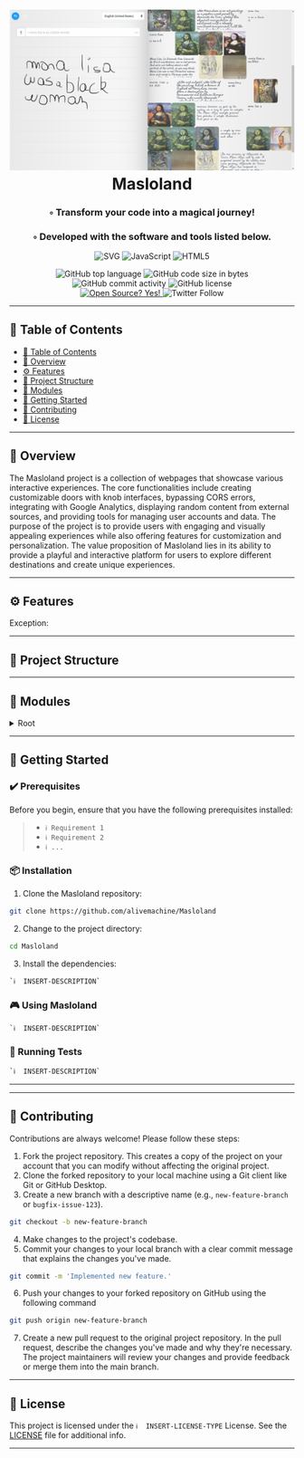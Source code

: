 <div align="center">
<h1 align="center">
<img src="https://github.com/alivemachine/Paiper/blob/04/ogthumb.png" />
<br>Masloland
</h1>
<h3>◦ Transform your code into a magical journey!</h3>
<h3>◦ Developed with the software and tools listed below.</h3>

<p align="center">
<img src="https://img.shields.io/badge/SVG-FFB13B.svg?style&logo=SVG&logoColor=black" alt="SVG" />
<img src="https://img.shields.io/badge/JavaScript-F7DF1E.svg?style&logo=JavaScript&logoColor=black" alt="JavaScript" />
<img src="https://img.shields.io/badge/HTML5-E34F26.svg?style&logo=HTML5&logoColor=white" alt="HTML5" />
</p>
<img src="https://img.shields.io/github/languages/top/alivemachine/Masloland?style&color=5D6D7E" alt="GitHub top language" />
<img src="https://img.shields.io/github/languages/code-size/alivemachine/Masloland?style&color=5D6D7E" alt="GitHub code size in bytes" />
<img src="https://img.shields.io/github/commit-activity/m/alivemachine/Masloland?style&color=5D6D7E" alt="GitHub commit activity" />
<img src="https://img.shields.io/github/license/alivemachine/Masloland?style&color=5D6D7E" alt="GitHub license" />
<br>
<a href="https://github.com/Naereen/badges/">
<img src="https://badgen.net/badge/Open%20Source%20%3F/Yes%21/blue?icon=github" alt="Open Source? Yes!" />
</a>
<img src="https://img.shields.io/twitter/follow/heymaslo?style=social" alt="Twitter Follow" />

</div>

---

## 📒 Table of Contents
- [📒 Table of Contents](#-table-of-contents)
- [📍 Overview](#-overview)
- [⚙️ Features](#-features)
- [📂 Project Structure](#project-structure)
- [🧩 Modules](#modules)
- [🚀 Getting Started](#-getting-started)
- [🤝 Contributing](#-contributing)
- [📄 License](#-license)

---


## 📍 Overview

The Masloland project is a collection of webpages that showcase various interactive experiences. The core functionalities include creating customizable doors with knob interfaces, bypassing CORS errors, integrating with Google Analytics, displaying random content from external sources, and providing tools for managing user accounts and data. The purpose of the project is to provide users with engaging and visually appealing experiences while also offering features for customization and personalization. The value proposition of Masloland lies in its ability to provide a playful and interactive platform for users to explore different destinations and create unique experiences.

---

## ⚙️ Features

Exception: 

---


## 📂 Project Structure




---

## 🧩 Modules

<details closed><summary>Root</summary>

| File                                                                                                                                     | Summary                                                                                                                                                                                                                                                                                                                                                                                                                                                                                                                                          |
| ---                                                                                                                                      | ---                                                                                                                                                                                                                                                                                                                                                                                                                                                                                                                                              |
| [door.html](https://github.com/alivemachine/Masloland/blob/main/door.html)                                                               | This code is a webpage that displays a audiovisual experience called "Waslom". It includes a door that can be customized and a knob interface for navigation. The code also includes links to other websites and social media platforms. The webpage is developed for Firefox and requires bypassing CORS error.                                                                                                                                                                                                                                 |
| [doorStyle.css](https://github.com/alivemachine/Masloland/blob/main/CSS\doorStyle.css)                                                   | The code defines the font styles and import, sets some default styles for various elements like body and *, and sets the background color of the body to black.                                                                                                                                                                                                                                                                                                                                                                                  |
| [knobStyle.css](https://github.com/alivemachine/Masloland/blob/main/CSS\knobStyle.css)                                                   | The code provides styles for various elements in a web page, including fonts, backgrounds, transitions, and positioning. It also contains functionality for displaying images, creating hover effects, and handling user interactions. The code aims to create an attractive and user-friendly interface.                                                                                                                                                                                                                                        |
| [destination.js](https://github.com/alivemachine/Masloland/blob/main/Javascript\destination.js)                                          | This code provides core functionalities for a software application. It allows users to authenticate and manage user accounts. It also includes features for creating, updating, and deleting user data. Additionally, it supports communication with a database to store and retrieve information. Overall, it enables efficient account management and data manipulation.                                                                                                                                                                       |
| [doorLoad.js](https://github.com/alivemachine/Masloland/blob/main/Javascript\doorLoad.js)                                                | The code dynamically loads scripts and merges HTML content from a knob directory. It replaces certain elements and updates paths. Once fully loaded, it executes the knob. It uses XMLHTTPRequest to fetch the knob HTML, and a DOMParser to parse it. It also queues and loads script files.                                                                                                                                                                                                                                                    |
| [folderlister.js](https://github.com/alivemachine/Masloland/blob/main/Javascript\folderlister.js)                                        | The code loads a folder and extracts the files and folders within it. It then determines whether each item is a file or a folder and handles different scenarios accordingly. Shortcut files (.url and.webloc) are handled separately. Finally, the code filters out certain files and loads the extracted items into a knob.                                                                                                                                                                                                                    |
| [innerknob.js](https://github.com/alivemachine/Masloland/blob/main/Javascript\innerknob.js)                                              | This code defines variables for starting angle, length, and audio. It is likely part of a program that involves rotating or animating an object, perhaps using a canvas or a graphical interface.                                                                                                                                                                                                                                                                                                                                                |
| [jquery-1.9.1.js](https://github.com/alivemachine/Masloland/blob/main/Javascript\jquery-1.9.1.js)                                        | Prompt exceeds max token limit: 40848.                                                                                                                                                                                                                                                                                                                                                                                                                                                                                                           |
| [jquery-1.9.1.min.js](https://github.com/alivemachine/Masloland/blob/main/Javascript\jquery-1.9.1.min.js)                                | HTTPStatus Exception: 400                                                                                                                                                                                                                                                                                                                                                                                                                                                                                                                        |
| [loader.js](https://github.com/alivemachine/Masloland/blob/main/Javascript\loader.js)                                                    | This code is responsible for launching URLs in different frames, with special treatment for certain file extensions. It also handles the transition when going through a URL, including bringing back the knob if still on the page. The code contains some conditionals based on the destination URL and handles the opacity and z-index of the frames.                                                                                                                                                                                         |
| [outerknob.js](https://github.com/alivemachine/Masloland/blob/main/Javascript\outerknob.js)                                              | The code is responsible for loading and rotating a knob, displaying different destinations based on the knob's position. It also handles mouse events and updates the displayed destination accordingly. Additionally, it generates and modifies a door element based on the destination. The code includes functionality for randomizing and creating a mosaic door.                                                                                                                                                                            |
| [weblist.js](https://github.com/alivemachine/Masloland/blob/main/Javascript\weblist.js)                                                  | This code uses the MediaWiki API to fetch a random Wikipedia category, then gets all pages within that category, and finally retrieves all external links on each page. The code then logs and displays the collected links.                                                                                                                                                                                                                                                                                                                     |
| [boid.js](https://github.com/alivemachine/Masloland/blob/main/masloland\boid.js)                                                         | This code defines a Boid class, which represents an object with specific properties and behaviors within a flock. It contains functions for seeking a target, separating from other boids, aligning with other boids, cohering with other boids, avoiding walls, updating its position based on velocity, detecting and resolving collisions, and drawing itself on a canvas.                                                                                                                                                                    |
| [boids-script.js](https://github.com/alivemachine/Masloland/blob/main/masloland\boids-script.js)                                         | This code is for a simulation of bird flocking behavior called "Boids." It creates a canvas, initializes boids with various attributes, and updates their positions based on certain rules (collision, mouse interaction, etc.). It also includes event listeners and controls for adjusting parameters like speed, introversion, and racism.                                                                                                                                                                                                    |
| [boids-style.css](https://github.com/alivemachine/Masloland/blob/main/masloland\boids-style.css)                                         | The code is a CSS stylesheet that includes a CSS reset, which ensures consistent default styles across different browsers. It also contains styles for a boids animation, including positioning, sizing, and styling for various elements and controls. The code is designed to create a visually appealing and responsive animation experience.                                                                                                                                                                                                 |
| [boids.html](https://github.com/alivemachine/Masloland/blob/main/masloland\boids.html)                                                   | This code is an HTML file that includes a canvas element to display a simulation of boids (bird-like objects). It also implements various controls such as sliders and checkboxes for adjusting the behavior of the boids, such as introversion, speed, walls, collisions, mouse seeking, racism, and diversity. The JavaScript files included (victor.min.js, boid.js, and boids-script.js) provide the functionality and logic for the boid simulation. Overall, this code creates an interactive boid simulation with customizable behaviors. |
| [captureboid.html](https://github.com/alivemachine/Masloland/blob/main/masloland\captureboid.html)                                       | The code is a web page that displays a visual simulation of a flock of birds (boids). It allows users to control various parameters like introversion, speed, and behavior options like walls and collisions. The boids evolve and change based on user interaction and time spent on the page.                                                                                                                                                                                                                                                  |
| [creature.html](https://github.com/alivemachine/Masloland/blob/main/masloland\creature.html)                                             | The code is a web application developed specifically for Firefox. It allows users to bypass CORS (Cross-Origin Resource Sharing) errors and provides functionalities such as generating unique region and people names. It includes visual elements like animated backgrounds and a customizable door. Additionally, it allows users to capture a new companion and view it in an iframe. The code also integrates Google Analytics for tracking purposes.                                                                                       |
| [door.html](https://github.com/alivemachine/Masloland/blob/main/masloland\door.html)                                                     | This code is a web page that contains a customizable door and a knob interface. It uses jQuery and JavaScript to load and display different creatures from a list of destinations. The page also includes some CSS styling and Google Analytics integration.                                                                                                                                                                                                                                                                                     |
| [knobStyle.css](https://github.com/alivemachine/Masloland/blob/main/masloland\knobStyle.css)                                             | The code sets the styling and layout for a webpage. It includes defining fonts, backgrounds, transitions, and positioning of elements. The code also sets up different containers and structures for displaying content, including images and text. It incorporates transitions and animations for interactive elements. Overall, the code focuses on creating an aesthetically pleasing and functional webpage layout.                                                                                                                          |
| [loader.js](https://github.com/alivemachine/Masloland/blob/main/masloland\loader.js)                                                     | The code primarily deals with launching and controlling frames within a web page. It includes functions for handling cross-fading between different frames, loading URLs within frames, and navigating through a "door" to a new URL. Additionally, the code includes a function for loading a "knob" interface and continuously watching for changes. Overall, the code focuses on providing a seamless user experience for navigating and interacting with multiple frames and URLs.                                                           |
| [oneboid.html](https://github.com/alivemachine/Masloland/blob/main/masloland\oneboid.html)                                               | This code is a webpage that simulates the behavior of autonomous entities called "boids". It includes controls for introversion, speed, walls, collisions, seeking mouse, racism, and diversity. The boids move and interact based on predefined rules. The code uses CSS styling and JavaScript, along with a library called Victor.js.                                                                                                                                                                                                         |
| [outerknob.js](https://github.com/alivemachine/Masloland/blob/main/masloland\outerknob.js)                                               | The code is responsible for loading and displaying a knob interface. The knob acts as a selector for different destinations or projects. The knob can be rotated using the mouse and each destination is associated with a specific angle on the knob. When a destination is selected, the corresponding project is loaded and displayed. The code also includes functionalities for displaying random doors and loading different types of content based on the selected destination.                                                           |
| [shakeme.html](https://github.com/alivemachine/Masloland/blob/main/masloland\shakeme.html)                                               | This code is a web page that creates an interactive experience. It includes features such as bypassing CORS error, displaying random landscapes, and implementing a knob interface. The code utilizes HTML, CSS, and JavaScript to achieve these functionalities.                                                                                                                                                                                                                                                                                |
| [victor.min.js](https://github.com/alivemachine/Masloland/blob/main/masloland\victor.min.js)                                             | The code is a JavaScript library that provides a Vector class called Victor. It has various methods for performing vector operations such as addition, subtraction, multiplication, division, normalization, rotation, and distance calculation. It also includes utility functions for creating vectors from arrays or objects. The library is licensed under the MIT License, allowing for free use and modification.                                                                                                                          |
| [door.html](https://github.com/alivemachine/Masloland/blob/main/masloplatform\door.html)                                                 | The code is an HTML file that creates a webpage with a door interface and a knob. It includes JavaScript and CSS files for the functionality of the door and knob. The door displays an iframe with a website while the knob allows the user to interact with the webpage. The code also includes additional scripts and stylesheets for tracking and display purposes.                                                                                                                                                                          |
| [door.html](https://github.com/alivemachine/Masloland/blob/main/masloplatform\empatheticcomputingplatform\door.html)                     | The code allows the user to navigate through different webpages using a knob interface. It includes a door that can be customized and connects to various destinations defined in the code. The code also incorporates a knob UI element for the user to interact with.                                                                                                                                                                                                                                                                          |
| [door.html](https://github.com/alivemachine/Masloland/blob/main/masloplatform\empatheticcomputingplatform\expressive-surfaces\door.html) | The code allows users to bypass CORS errors, customize a door iframe, create files, and create a story. It uses jQuery, Google Analytics, and several external scripts for loading and interacting with the interface. The code also includes a knob interface for navigating.                                                                                                                                                                                                                                                                   |
| [door.html](https://github.com/alivemachine/Masloland/blob/main/masloplatform\empatheticcomputingplatform\memory\door.html)              | The code is an HTML page that includes functionalities to bypass CORS errors, load external content into iframes, and display a knob interface for user interaction. It uses JavaScript and jQuery to handle events and manipulate the DOM. The code also includes references to external stylesheets and scripts for additional functionality.                                                                                                                                                                                                  |
| [door.html](https://github.com/alivemachine/Masloland/blob/main/masloplatform\empatheticcomputingplatform\signal-streams\door.html)      | The code is a web page that allows users to bypass CORS errors, stack content, customize a door with an iframe, and use a knob to navigate through the page.                                                                                                                                                                                                                                                                                                                                                                                     |
| [door.html](https://github.com/alivemachine/Masloland/blob/main/masloplatform\maslo-apps\door.html)                                      | This code is an HTML page that provides a solution to bypass CORS error on Firefox, allowing secure access to external content. It includes functionalities such as loading progress, loading destination options, and a customizable door iframe for displaying content. A dynamic knob interface is provided for interactive navigation.                                                                                                                                                                                                       |
| [door.html](https://github.com/alivemachine/Masloland/blob/main/masloplatform\more\door.html)                                            | The code enables the bypassing of CORS error and showcases the core functionalities of an interface, a knob, and a door. The interface includes features like progressiveloading, destination links, and the ability to customize the door. The knob allows interaction through a handle and has inner and outer components. The door is an iframe that displays content from a specified URL. The code utilizes JavaScript and external libraries for functionality.                                                                            |
| [door.html](https://github.com/alivemachine/Masloland/blob/main/masloplatform\more\events\door.html)                                     | The code is a web page that bypasses CORS error and includes a loading interface and an interactive knob. The main functionality is displaying an embedded webpage and allowing users to navigate through certain destinations. The code also includes Google Analytics integration.                                                                                                                                                                                                                                                             |
| [door.html](https://github.com/alivemachine/Masloland/blob/main/masloplatform\more\store\door.html)                                      | The code is a webpage that includes a bypass for CORS errors and provides a customizable door for embedding an external webpage. It also includes a knob interface with interactive functionality.                                                                                                                                                                                                                                                                                                                                               |
| [door.html](https://github.com/alivemachine/Masloland/blob/main/masloplatform\science\door.html)                                         | This code is a web application developed for Firefox that includes functionalities to bypass CORS errors, stack away files, customize a door, and create files to make a story. It also includes a knob interface that allows interaction with different destinations. The code uses JavaScript libraries and integrates with Google Analytics.                                                                                                                                                                                                  |
| [door.html](https://github.com/alivemachine/Masloland/blob/main/masloplatform\science\youtube\door.html)                                 | The code is a webpage that bypasses CORS errors, displays a video player with a playlist, and includes a knob interface for user interaction. It utilizes JavaScript, HTML, and CSS to achieve these functionalities.                                                                                                                                                                                                                                                                                                                            |
| [door.html](https://github.com/alivemachine/Masloland/blob/main/maze\door.html)                                                          | This code is a web page that bypasses the CORS error, presents a door with a background image, and includes a knob for interaction. It uses JavaScript and jQuery to handle various functionalities such as loading projects and navigating through the door. The code also integrates with Google Analytics for tracking.                                                                                                                                                                                                                       |
| [maze.html](https://github.com/alivemachine/Masloland/blob/main/maze\maze.html)                                                          | The given code is a web page that allows users to interact with a door and a knob. When the knob is clicked, it triggers a function that takes the user to a randomly generated destination page. The code also includes external resources for styling and functionality.                                                                                                                                                                                                                                                                       |
| [artcafe.html](https://github.com/alivemachine/Masloland/blob/main/windows\artcafe.html)                                                 | This code is responsible for creating a web page that features a door animation and a background image. It also randomly selects and plays an ambient video upon page load.                                                                                                                                                                                                                                                                                                                                                                      |
| [drive.html](https://github.com/alivemachine/Masloland/blob/main/windows\drive.html)                                                     | This code is a basic HTML page that creates a custom door with a dynamic background and a "Google Drive Center" heading. It also adds a random ambiance video to the page after a second. The code includes necessary CSS and JavaScript files and sets up the required dependencies.                                                                                                                                                                                                                                                            |
| [github.html](https://github.com/alivemachine/Masloland/blob/main/windows\github.html)                                                   | This code is responsible for creating an HTML page with a custom door animation and displaying random background videos from YouTube.                                                                                                                                                                                                                                                                                                                                                                                                            |
| [instagram.html](https://github.com/alivemachine/Masloland/blob/main/windows\instagram.html)                                             | The code is a simple HTML page that includes CSS styling and JavaScript to dynamically load a random YouTube video as background music and display a GIF image. It also creates a custom door and adds a text title.                                                                                                                                                                                                                                                                                                                             |
| [linkedin.html](https://github.com/alivemachine/Masloland/blob/main/windows\linkedin.html)                                               | The code is responsible for creating a webpage with a door animation effect and background music video. It also displays a LinkedIn-themed heading.                                                                                                                                                                                                                                                                                                                                                                                              |
| [masloai.html](https://github.com/alivemachine/Masloland/blob/main/windows\masloai.html)                                                 | This code is a web-based interface that creates a virtual door with a background image and a title. It also generates a random ambient video that plays in a corner of the screen.                                                                                                                                                                                                                                                                                                                                                               |
| [medium.html](https://github.com/alivemachine/Masloland/blob/main/windows\medium.html)                                                   | The code is a HTML document that includes CSS and JavaScript files. It creates a web page with a door and a background image. It also displays a randomly selected YouTube video as an iframe after a delay. The page appears to represent a medium cafe ambiance.                                                                                                                                                                                                                                                                               |
| [nature.html](https://github.com/alivemachine/Masloland/blob/main/windows\nature.html)                                                   | This code is a HTML document that creates a webpage with a door as the main element. It uses jQuery to manipulate the door and background images, and includes some CSS styles and Google Analytics tracking. Additionally, it dynamically adds an embedded YouTube video and loads external scripts for knobs and animations.                                                                                                                                                                                                                   |
| [twitter.html](https://github.com/alivemachine/Masloland/blob/main/windows\twitter.html)                                                 | The code dynamically adds random background music and displays an animated door with a blended personality layer on top.                                                                                                                                                                                                                                                                                                                                                                                                                         |

</details>

---

## 🚀 Getting Started

### ✔️ Prerequisites

Before you begin, ensure that you have the following prerequisites installed:
> - `ℹ️ Requirement 1`
> - `ℹ️ Requirement 2`
> - `ℹ️ ...`

### 📦 Installation

1. Clone the Masloland repository:
```sh
git clone https://github.com/alivemachine/Masloland
```

2. Change to the project directory:
```sh
cd Masloland
```

3. Install the dependencies:
```sh
`ℹ️  INSERT-DESCRIPTION`
```

### 🎮 Using Masloland

```sh
`ℹ️  INSERT-DESCRIPTION`
```

### 🧪 Running Tests
```sh
`ℹ️  INSERT-DESCRIPTION`
```

---


---

## 🤝 Contributing

Contributions are always welcome! Please follow these steps:
1. Fork the project repository. This creates a copy of the project on your account that you can modify without affecting the original project.
2. Clone the forked repository to your local machine using a Git client like Git or GitHub Desktop.
3. Create a new branch with a descriptive name (e.g., `new-feature-branch` or `bugfix-issue-123`).
```sh
git checkout -b new-feature-branch
```
4. Make changes to the project's codebase.
5. Commit your changes to your local branch with a clear commit message that explains the changes you've made.
```sh
git commit -m 'Implemented new feature.'
```
6. Push your changes to your forked repository on GitHub using the following command
```sh
git push origin new-feature-branch
```
7. Create a new pull request to the original project repository. In the pull request, describe the changes you've made and why they're necessary.
The project maintainers will review your changes and provide feedback or merge them into the main branch.

---
## 📄 License

This project is licensed under the `ℹ️  INSERT-LICENSE-TYPE` License. See the [LICENSE](https://docs.github.com/en/communities/setting-up-your-project-for-healthy-contributions/adding-a-license-to-a-repository) file for additional info.

---
